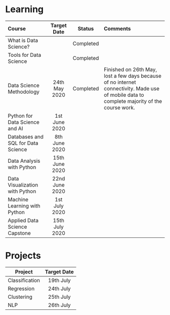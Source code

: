 # Learning

|               Course               |   Target Date  |    Status   | Comments    |
|:-----------------------------------|:--------------:|:-----------:|:------------|
| What is Data Science?              |                |  Completed  |             |
| Tools for Data Science             |                |  Completed  |             |
| Data Science Methodology           |  24th May 2020 |  Completed  |Finished on 26th May, lost a few days because of no internet connectivity. Made use of mobile data to complete majority of the course work.    |
| Python for Data Science and AI     |  1st June 2020 |             |             |
| Databases and SQL for Data Science |  8th June 2020 |             |             |
| Data Analysis with Python          | 15th June 2020 |             |             |
| Data Visualization with Python     | 22nd June 2020 |             |             |
| Machine Learning with Python       |  1st July 2020 |             |             |
| Applied Data Science Capstone      | 15th July 2020 |             |             |

# Projects

| Project        | Target Date |
|----------------|:-----------:|
| Classification |  19th July  |
| Regression     |  24th July  |
| Clustering     |  25th July  |
| NLP            |  26th July  |

